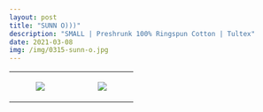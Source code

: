```yaml
---
layout: post
title: "SUNN O)))"
description: "SMALL | Preshrunk 100% Ringspun Cotton | Tultex"
date: 2021-03-08
img: /img/0315-sunn-o.jpg
---
```




<table style="width:100%;"><tr><td style="vertical-align:top;">
      <figure class="tmblr-full" data-orig-height="2048" data-orig-width="1365" data-orig-src="https://concertshirts.netlify.app/shirts/0315/0315-01.jpg"><img src="https://64.media.tumblr.com/51b19914e4c419fdef99ca41ac469d42/81c15e78d9060d7e-25/s540x810/5add7a92ddb374bc8026271ba1c47257495124cc.jpg" data-orig-height="2048" data-orig-width="1365" data-orig-src="https://concertshirts.netlify.app/shirts/0315/0315-01.jpg"/></figure></td>
    <td style="vertical-align:top;">
      <figure class="tmblr-full" data-orig-height="2048" data-orig-width="1365" data-orig-src="https://concertshirts.netlify.app/shirts/0315/0315-02.jpg"><img src="https://64.media.tumblr.com/8a6d4e5f6023c0af047b12776665c2c4/81c15e78d9060d7e-cd/s540x810/dd28f30f303455957e2e6255a259575b82547d6d.jpg" data-orig-height="2048" data-orig-width="1365" data-orig-src="https://concertshirts.netlify.app/shirts/0315/0315-02.jpg"/></figure></td>
  </tr></table>
